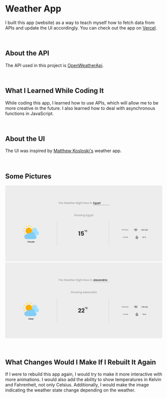 # Weather App

I built this app (website) as a way to teach myself how to fetch data from APIs and update the UI accordingly. You can check out the app on [Vercel](https://weather-app-magdykishk.vercel.app/).

<br>

## About the API

The API used in this project is [OpenWeatherApi](https://openweathermap.org/).

<br>

## What I Learned While Coding It

While coding this app, I learned how to use APIs, which will allow me to be more creative in the future. I also learned how to deal with asynchronous functions in JavaScript.

<br>

## About the UI

The UI was inspired by [Matthew Kosloski's](https://dribbble.com/matthewkosloski) weather app.

<br>

## Some Pictures

![Egypt](./src/media/screenshots/Egypt.png)
![Alexandria](./src/media/screenshots/alexandria.png)

<br>

## What Changes Would I Make If I Rebuilt It Again

If I were to rebuild this app again, I would try to make it more interactive with more animations. I would also add the ability to show temperatures in Kelvin and Fahrenheit, not only Celsius. Additionally, I would make the image indicating the weather state change depending on the weather.
